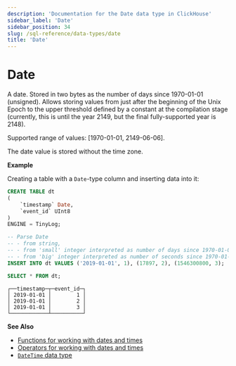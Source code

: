 ```yaml
---
description: 'Documentation for the Date data type in ClickHouse'
sidebar_label: 'Date'
sidebar_position: 34
slug: /sql-reference/data-types/date
title: 'Date'
---
```


# Date

A date. Stored in two bytes as the number of days since 1970-01-01 (unsigned). Allows storing values from just after the beginning of the Unix Epoch to the upper threshold defined by a constant at the compilation stage (currently, this is until the year 2149, but the final fully-supported year is 2148).

Supported range of values: \[1970-01-01, 2149-06-06\].

The date value is stored without the time zone.

**Example**

Creating a table with a `Date`-type column and inserting data into it:

``` sql
CREATE TABLE dt
(
    `timestamp` Date,
    `event_id` UInt8
)
ENGINE = TinyLog;
```

``` sql
-- Parse Date
-- - from string,
-- - from 'small' integer interpreted as number of days since 1970-01-01, and
-- - from 'big' integer interpreted as number of seconds since 1970-01-01.
INSERT INTO dt VALUES ('2019-01-01', 1), (17897, 2), (1546300800, 3);

SELECT * FROM dt;
```

``` text
┌──timestamp─┬─event_id─┐
│ 2019-01-01 │        1 │
│ 2019-01-01 │        2 │
│ 2019-01-01 │        3 │
└────────────┴──────────┘
```

**See Also**

- [Functions for working with dates and times](../../sql-reference/functions/date-time-functions.md)
- [Operators for working with dates and times](../../sql-reference/operators#operators-for-working-with-dates-and-times)
- [`DateTime` data type](../../sql-reference/data-types/datetime.md)
